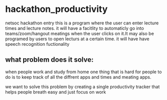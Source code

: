 # hackathon_productivity
netsoc hackathon entry
this is a program where the user can enter lecture times and lecture notes. it will have a facitlity to automaticly go into teams/zoom/hangout meatings when the user clicks on it.It may also be programed by users to open lecturs at a certain time. it will have have speech recognition fuctionality 

<h2>what problem does it solve:</h2>
<p>when people work and study from home one thing that is hard for people to do is to keep track of all the diffrent apps and times and meating apps.</p> 
<p>we want to solve this problem by creating a single productivity tracker that helps people breath easy and just focus on work</p>

